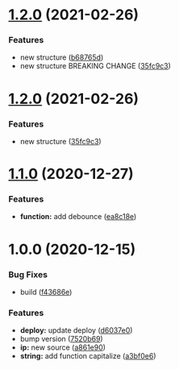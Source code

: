 # [1.2.0](https://github.com/ciro-maciel/utility/compare/v1.1.0...v1.2.0) (2021-02-26)


### Features

* new structure ([b68765d](https://github.com/ciro-maciel/utility/commit/b68765d0b612f56369a491ea3406c9614e9f5d26))
* new structure BREAKING CHANGE ([35fc9c3](https://github.com/ciro-maciel/utility/commit/35fc9c3003b2b47d4c033475d07eb04515c1502e))

# [1.2.0](https://github.com/ciro-maciel/utility/compare/v1.1.0...v1.2.0) (2021-02-26)

### Features

- new structure ([35fc9c3](https://github.com/ciro-maciel/utility/commit/35fc9c3003b2b47d4c033475d07eb04515c1502e))

# [1.1.0](https://github.com/ciro-maciel/utility/compare/v1.0.0...v1.1.0) (2020-12-27)

### Features

- **function:** add debounce ([ea8c18e](https://github.com/ciro-maciel/utility/commit/ea8c18e5ab19fdc9400b2140dc4bb219cf54a644))

# 1.0.0 (2020-12-15)

### Bug Fixes

- build ([f43686e](https://github.com/ciro-maciel/utility/commit/f43686e0a6d557d0c3e8c0c4b388467632afadf2))

### Features

- **deploy:** update deploy ([d6037e0](https://github.com/ciro-maciel/utility/commit/d6037e00361a73fadc3c2fcb436ca6a41ba1c5ac))
- bump version ([7520b69](https://github.com/ciro-maciel/utility/commit/7520b697a67e730ca02fe3481a0ba1a6f9c77c67))
- **ip:** new source ([a861e90](https://github.com/ciro-maciel/utility/commit/a861e9056e8ec432b5af20e25d28e851dd12a04f))
- **string:** add function capitalize ([a3bf0e6](https://github.com/ciro-maciel/utility/commit/a3bf0e62dc0cdfaa0801c5ca7ee65a128cc90489))
